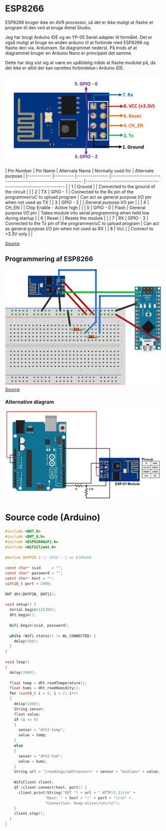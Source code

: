 # ESP8266
ESP8266 bruger ikke en AVR processor, så det er ikke muligt at flashe et program til den ved at bruge Atmel Studio.

Jeg har brugt Arduino IDE og en YP-05 Seriel adapter til formålet. Det er også muligt at bruge en anden arduino til at forbinde med ESP8266 og flashe den via. Arduinoen. Se diagrammet nederst. På trods af at diagrammet bruger en Arduino Nano er princippet det samme.

Dette har dog vist sig at være en upålidelig måde at flashe modulet på, da det ikke er altid der kan oprettes forbindelse i Arduino IDE.



![ESP8266-Pinout](ESP8266-Pinout.png)
| Pin Number 	| Pin Name 	| Alternate Name 	| Normally used for                                              	| Alternate purpose                                                 	|
|------------	|----------	|----------------	|----------------------------------------------------------------	|-------------------------------------------------------------------	|
| 1          	| Ground   	|                	| Connected to the ground of the circuit                         	|                                                                   	|
| 2          	| TX       	| GPIO - 1       	| Connected to the Rx pin of the programmer/uC to upload program 	| Can act as general purpose I/O pin when not used as TX            	|
| 3          	| GPIO - 2 	|                	| General purpose I/O pin                                        	|                                                                   	|
| 4          	| CH_EN    	|                	| Chip Enable - Active high                                      	|                                                                   	|
| 5          	| GPIO - 0 	| Flash          	| General purpose I/O pin                                        	| Takes module into serial programming when held low during startup 	|
| 6          	| Reset    	|                	| Resets the module                                              	|                                                                   	|
| 7          	| RX       	| GPIO - 3       	| Connected to the Tx pin of the programmer/uC to upload program 	| Can act as general purpose I/O pin when not used as RX            	|
| 8          	| Vcc      	|                	| Connect to +3.3V only                                          	|                                                                   	|

[Source](https://components101.com/wireless/esp8266-pinout-configuration-features-datasheet)

## Programmering af ESP8266
![ESP8266-Arduino](ESP8266-Arduino.png)
[Source](https://vlahavas.com/posts/20190703-program-esp8266-with-arduino-nano/)

### Alternative diagram
![ESPO8266-Arduino-alt](ESP8266-Arduino-Alt.png)


# Source code (Arduino)
```c
#include <DHT.h>
#include <DHT_U.h>
#include <ESP8266WiFi.h>
#include <WifiClient.h>

#define DHTPIN 2 // GPIO - 1 on ESP8266

const char* ssid     = "";
const char* password = "";
const char* host = "";
uint16_t port = 5000;

DHT dht(DHTPIN, DHT11);

void setup() {
  Serial.begin(115200);
  dht.begin();

  WiFi.begin(ssid, password);
  
  while (WiFi.status() != WL_CONNECTED) {
    delay(500);
  }
}

void loop()
{
  delay(2000);

  float temp = dht.readTemperature();
  float humi = dht.readHumidity();
  for (uint8_t i = 0; i < 2; i++)
  {
    delay(1000);
    String sensor;
    float value;
    if (i == 0)
    {
      sensor = "dht2-temp";
      value = temp;
    }
    else
    {
      sensor = "dht2-hum";
      value = humi;
    }
    String url = "/readings/add?sensor=" + sensor + "&value=" + value;  
  
    WiFiClient client;
    if (client.connect(host, port)) {
      client.print(String("GET ") + url + " HTTP/1.1\r\n" +
                  "Host: " + host + ":" + port + "\r\n" + 
                  "Connection: keep-alive\r\n\r\n");
    }
    client.stop();
  }
}
```